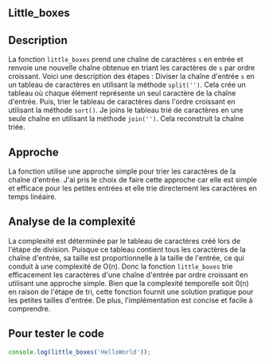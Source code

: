 ## Little_boxes 

## Description 
La fonction `little_boxes` prend une chaîne de caractères `s` en entrée et renvoie une nouvelle chaîne obtenue en triant les caractères de `s` par ordre croissant. Voici une description des étapes :
Diviser la chaîne d'entrée `s` en un tableau de caractères en utilisant la méthode `split('')`. Cela crée un tableau où chaque élément représente un seul caractère de la chaîne d'entrée. Puis, trier le tableau de caractères dans l'ordre croissant en utilisant la méthode `sort()`. Je joins le tableau trié de caractères en une seule chaîne en utilisant la méthode `join('')`. Cela reconstruit la chaîne triée.

## Approche
La fonction utilise une approche simple pour trier les caractères de la chaîne d'entrée. 
J'ai pris le choix de faire cette approche car elle est simple et efficace pour les petites entrées et elle trie directement les caractères en temps linéaire.

## Analyse de la complexité
La complexité est déterminée par le tableau de caractères créé lors de l'étape de division. Puisque ce tableau contient tous les caractères de la chaîne d'entrée, sa taille est proportionnelle à la taille de l'entrée, ce qui conduit à une complexité de O(n). Donc la fonction `little_boxes` trie efficacement les caractères d'une chaîne d'entrée par ordre croissant en utilisant une approche simple. Bien que la complexité temporelle soit 0(n) en raison de l'étape de tri, cette fonction fournit une solution pratique pour les petites tailles d'entrée. De plus, l'implémentation est concise et facile à comprendre.

## Pour tester le code 
```Javascript
console.log(little_boxes('HelloWorld'));